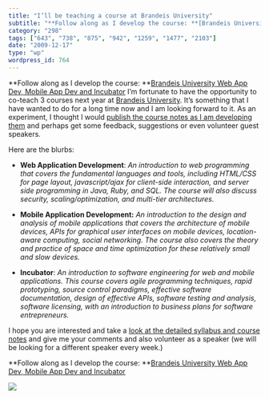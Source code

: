 ```yaml
---
title: "I’ll be teaching a course at Brandeis University"
subtitle: "**Follow along as I develop the course: **[Brandeis University Web App Dev, Mobile App Dev and Incub..."
category: "298"
tags: ["643", "738", "875", "942", "1259", "1477", "2103"]
date: "2009-12-17"
type: "wp"
wordpress_id: 764
---
```

**Follow along as I develop the course: **[Brandeis University Web App Dev, Mobile App Dev and Incubator](http://docs.google.com/View?id=ah8kcntpcgb9_29dpdk3thp)
I’m fortunate to have the opportunity to co-teach 3 courses next year at [Brandeis University](http://www.brandeis.edu). It’s something that I have wanted to do for a long time now and I am looking forward to it. As an experiment, I thought I would [publish the course notes as I am developing them](http://docs.google.com/View?id=ah8kcntpcgb9_29dpdk3thp) and perhaps get some feedback, suggestions or even volunteer guest speakers.

Here are the blurbs:

- **Web Application Development**: *An introduction to web programming that covers the fundamental languages and tools, including HTML/CSS for page layout, javascript/ajax for client-side interaction, and server side programming in Java, Ruby, and SQL. The course will also discuss security, scaling/optimization, and multi-tier architectures.*

- **Mobile Application Development:** *An introduction to the design and analysis of mobile applications that covers the architecture of mobile devices, APIs for graphical user interfaces on mobile devices, location-aware computing, social networking. The course also covers the theory and practice of space and time optimization for these relatively small and slow devices.*

- **Incubator**: *An introduction to software engineering for web and mobile applications. This course covers agile programming techniques, rapid prototyping, source control paradigms, effective software documentation, design of effective APIs, software testing and analysis, software licensing, with an introduction to business plans for software entrepreneurs.*

I hope you are interested and take a [look at the detailed syllabus and course notes](http://docs.google.com/View?id=ah8kcntpcgb9_29dpdk3thp) and give me your comments and also volunteer as a speaker (we will be looking for a different speaker every week.)

**Follow along as I develop the course: **[Brandeis University Web App Dev, Mobile App Dev and Incubator](http://docs.google.com/View?id=ah8kcntpcgb9_29dpdk3thp)

![](https://i0.wp.com/img.zemanta.com/pixy.gif?w=584)
